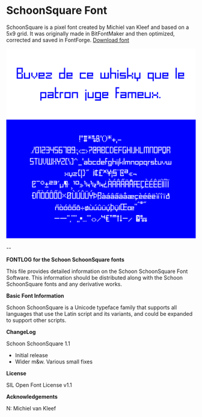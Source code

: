 # SchoonSquare Font

SchoonSquare is a pixel font created by Michiel van Kleef and based on a 5x9 grid. It was originally made in BitFontMaker and then optimized, corrected and saved in FontForge.
[Download font](SchoonSquare-regular.ttf?raw=true)

![Example](example02.png?raw=true)

--


**FONTLOG for the Schoon SchoonSquare fonts**

This file provides detailed information on the Schoon SchoonSquare Font Software.
This information should be distributed along with the Schoon SchoonSquare fonts
and any derivative works.

**Basic Font Information**

Schoon SchoonSquare is a Unicode typeface family that supports all languages that
use the Latin script and its variants, and could be expanded to support other
scripts.

**ChangeLog**

Schoon SchoonSquare 1.1
- Initial release
- Wider m&w. Various small fixes

**License**

SIL Open Font License v1.1

**Acknowledgements**

N: Michiel van Kleef
